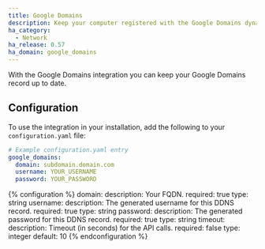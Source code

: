 ```yaml
---
title: Google Domains
description: Keep your computer registered with the Google Domains dynamic DNS.
ha_category:
  - Network
ha_release: 0.57
ha_domain: google_domains
---
```


With the Google Domains integration you can keep your Google Domains record up to date.

## Configuration

To use the integration in your installation, add the following to your `configuration.yaml` file:

```yaml
# Example configuration.yaml entry
google_domains:
  domain: subdomain.domain.com
  username: YOUR_USERNAME
  password: YOUR_PASSWORD
```

{% configuration %}
  domain:
    description: Your FQDN.
    required: true
    type: string
  username:
    description: The generated username for this DDNS record.
    required: true
    type: string
  password:
    description: The generated password for this DDNS record.
    required: true
    type: string
  timeout:
    description: Timeout (in seconds) for the API calls.
    required: false
    type: integer
    default: 10
{% endconfiguration %}
